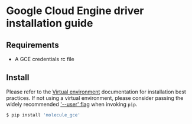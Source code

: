 # Google Cloud Engine driver installation guide

## Requirements

-   A GCE credentials rc file

## Install

Please refer to the [Virtual environment][] documentation for
installation best practices. If not using a virtual environment, please
consider passing the widely recommended ['--user' flag][] when invoking
`pip`.

``` bash
$ pip install 'molecule_gce'
```

  [Virtual environment]: https://virtualenv.pypa.io/en/latest/
  ['--user' flag]: https://packaging.python.org/tutorials/installing-packages/#installing-to-the-user-site
